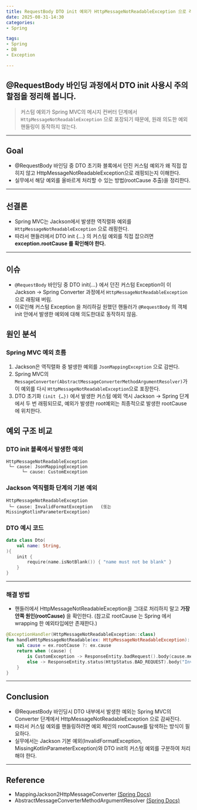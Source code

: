 ```yaml
---
title: RequestBody DTO init 예외가 HttpMessageNotReadableException 으로 래핑되는 문제
date: 2025-08-31-14:30
categories:
- Spring

tags:
- Spring
- DB
- Exception

---
```


## @RequestBody 바인딩 과정에서 DTO init 사용시 주의할점을 정리해 봅니다.
> 커스텀 예외가 Spring MVC의 메시지 컨버터 단계에서 `HttpMessageNotReadableException` 으로 포장되기 때문에, 원래 의도한 예외 핸들링이 동작하지 않는다.

---

## Goal
- @RequestBody 바인딩 중 DTO 초기화 블록에서 던진 커스텀 예외가 왜 직접 잡히지 않고 HttpMessageNotReadableException으로 래핑되는지 이해한다.
- 실무에서 해당 예외를 올바르게 처리할 수 있는 방법(rootCause 추출)을 정리한다.

---

## 선결론
- Spring MVC는 Jackson에서 발생한 역직렬화 예외를 `HttpMessageNotReadableException` 으로 래핑한다.
- 따라서 핸들러에서 DTO init {…} 의 커스텀 예외를 직접 잡으려면 **exception.rootCause 를 확인해야 한다.**

---

## 이슈
- `@RequestBody` 바인딩 중 DTO init{…} 에서 던진 커스텀 Exception이 이  Jackson → Spring Converter 과정에서 `HttpMessageNotReadableException` 으로 래핑돼 버림.
- 이로인해 커스텀 Exception 을 처리하길 원했던 핸들러가 `@RequestBody` 의 객체 init 안에서 발생한 예외에 대해 의도한대로 동작하지 않음.

## 원인 분석

### Spring MVC 예외 흐름
1. Jackson은 역직렬화 중 발생한 예외를 `JsonMappingException` 으로 감싼다.
2. Spring MVC의 `MessageConverter(AbstractMessageConverterMethodArgumentResolver)`가 이 예외를 다시 `HttpMessageNotReadableException`으로 포장한다.
3. DTO 초기화 `(init {…})` 에서 발생한 커스텀 예외 역시 Jackson → Spring 단계에서 두 번 래핑되므로, 예외가 발생한 root예외는 최종적으로 발생한 rootCause에 위치한다.

## 예외 구조 비교

### DTO init 블록에서 발생한 예외

```
HttpMessageNotReadableException  
 └─ cause: JsonMappingException  
      └─ cause: CustomException
```

### Jackson 역직렬화 단계의 기본 예외

```
HttpMessageNotReadableException  
 └─ cause: InvalidFormatException   (또는 MissingKotlinParameterException)
```

### DTO 예시 코드

```kotlin
data class Dto(
    val name: String,
){
    init {
        require(name.isNotBlank()) { "name must not be blank" }
    }
}
```

---

### 해결 방법
- 핸들러에서 HttpMessageNotReadableException을 그대로 처리하지 말고 **가장 안쪽 원인(rootCause)** 을 확인한다. (참고로 rootCause 는 Spring 에서 wrapping 한 예외타입에만 존재한다.)

```kotlin
@ExceptionHandler(HttpMessageNotReadableException::class)
fun handleHttpMessageNotReadable(ex: HttpMessageNotReadableException): ResponseEntity<Any> {
    val cause = ex.rootCause ?: ex.cause
    return when (cause) {
        is CustomException -> ResponseEntity.badRequest().body(cause.message)
        else -> ResponseEntity.status(HttpStatus.BAD_REQUEST).body("Invalid request")
    }
}
```

---

## Conclusion
- @RequestBody 바인딩시 DTO 내부에서 발생한 예외는 Spring MVC의 Converter 단계에서 HttpMessageNotReadableException 으로 감싸진다.
- 따라서 커스텀 예외를 핸들링하려면 예외 체인의 rootCause를 탐색하는 방식이 필요하다.
- 실무에서는 Jackson 기본 예외(InvalidFormatException, MissingKotlinParameterException)와 DTO init의 커스텀 예외를 구분하여 처리해야 한다.

---

## Reference
- MappingJackson2HttpMessageConverter [(Spring Docs)](https://docs.spring.io/spring-framework/docs/current/javadoc-api/org/springframework/http/converter/json/MappingJackson2HttpMessageConverter.html)
- AbstractMessageConverterMethodArgumentResolver [(Spring Docs)](https://docs.spring.io/spring-framework/docs/current/javadoc-api/org/springframework/web/servlet/mvc/method/annotation/AbstractMessageConverterMethodArgumentResolver.html)

